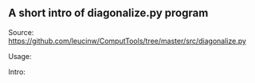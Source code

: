 ## A short intro of diagonalize.py program
Source: https://github.com/leucinw/ComputTools/tree/master/src/diagonalize.py

Usage:

Intro:

